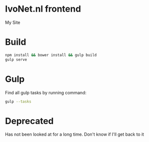 # IvoNet.nl frontend

My Site

# Build

```sh
npm install && bower install && gulp build
gulp serve
```

# Gulp

Find all gulp tasks by running command:

```sh
gulp --tasks
```

# Deprecated

Has not been looked at for a long time. 
Don't know if I'll get back to it
